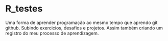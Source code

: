 # R_testes
Uma forma de aprender programação ao mesmo tempo que aprendo git  github. Subindo exercicios, desafios e 
projetos. Assim também criando um registro do meu processo de aprendizagem.

